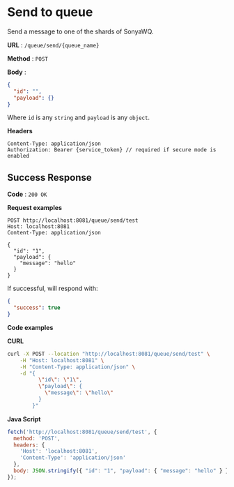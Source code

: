 # Send to queue

Send a message to one of the shards of SonyaWQ.

**URL** : `/queue/send/{queue_name}`

**Method** : `POST`

**Body** : 
```json
{
  "id": "",
  "payload": {}
}
```
Where `id` is any `string` and `payload` is any `object`.

**Headers**
```text
Content-Type: application/json
Authorization: Bearer {service_token} // required if secure mode is enabled
```

## Success Response

**Code** : `200 OK`

**Request examples**

```http request
POST http://localhost:8081/queue/send/test
Host: localhost:8081
Content-Type: application/json

{
  "id": "1",
  "payload": {
    "message": "hello"
  }
}
```

If successful, will respond with:

```json
{
  "success": true
}
```

**Code examples**

**CURL**
```bash
curl -X POST --location "http://localhost:8081/queue/send/test" \
    -H "Host: localhost:8081" \
    -H "Content-Type: application/json" \
    -d "{
          \"id\": \"1\",
          \"payload\": {
            \"message\": \"hello\"
          }
        }"
```

**Java Script**
```js
fetch('http://localhost:8081/queue/send/test', {
  method: 'POST',
  headers: {
    'Host': 'localhost:8081',
    'Content-Type': 'application/json'
  },
  body: JSON.stringify({ "id": "1", "payload": { "message": "hello" } })
});
```
